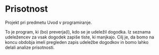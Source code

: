# Prisotnost

Projekt pri predmetu Uvod v programiranje.

To je program, ki (bo) preverja(l), kdo se je udeležil dogodka.
Iz seznama udeležencev za vsak dogodek zapiše tiste, ki manjkajo.
Cilj je, da bomo na koncu obdobja imeli pregleden zapis udeležbe dogodkov
in bomo lahko delali analize prisotnosti.
